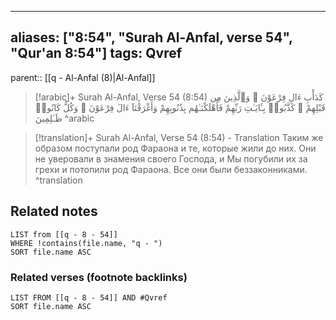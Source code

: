 
---
aliases: ["8:54", "Surah Al-Anfal, verse 54", "Qur'an 8:54"]
tags: Qvref
---

parent:: [[q - Al-Anfal (8)|Al-Anfal]]

> [!arabic]+ Surah Al-Anfal, Verse 54 (8:54)
> <span class="quran-arabic">كَدَأْبِ ءَالِ فِرْعَوْنَ ۙ وَٱلَّذِينَ مِن قَبْلِهِمْ ۚ كَذَّبُوا۟ بِـَٔايَـٰتِ رَبِّهِمْ فَأَهْلَكْنَـٰهُم بِذُنُوبِهِمْ وَأَغْرَقْنَآ ءَالَ فِرْعَوْنَ ۚ وَكُلٌّ كَانُوا۟ ظَـٰلِمِينَ</span>
^arabic

> [!translation]+ Surah Al-Anfal, Verse 54 (8:54) - Translation
> Таким же образом поступали род Фараона и те, которые жили до них. Они не уверовали в знамения своего Господа, и Мы погубили их за грехи и потопили род Фараона. Все они были беззаконниками.
^translation



## Related notes
```dataview
LIST from [[q - 8 - 54]]
WHERE !contains(file.name, "q - ")
SORT file.name ASC
```

### Related verses (footnote backlinks)
```dataview
LIST FROM [[q - 8 - 54]] AND #Qvref
SORT file.name ASC
```

